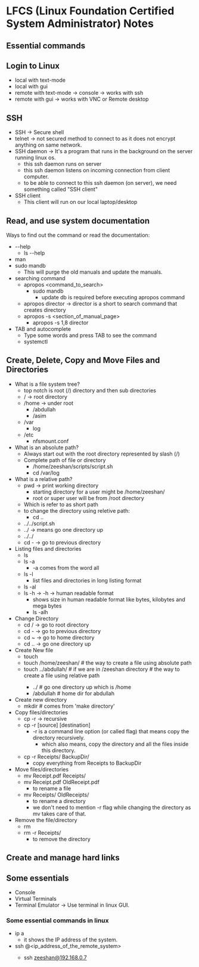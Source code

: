 # LFCS (Linux Foundation Certified System Administrator) Notes

## Essential commands

## Login to Linux

- local with text-mode
- local with gui
- remote with text-mode -> console -> works with ssh
- remote with gui -> works with VNC or Remote desktop

## SSH

- SSH -> Secure shell
- telnet -> not secured method to connect to as it does not encrypt anything on same network.
- SSH daemon -> It's a program that runs in the background on the server running linux os.
  - this ssh daemon runs on server
  - this ssh daemon listens on incoming connection from client computer.
  - to be able to connect to this ssh daemon (on server), we need something called "SSH client"
- SSH client
  - This client will run on our local laptop/desktop

## Read, and use system documentation

Ways to find out the command or read the documentation:

- --help
  - ls --help
- man
- sudo mandb
  - This will purge the old manuals and update the manuals.
- searching command
  - apropos <command_to_search>
    - sudo mandb
      - update db is required before executing apropos command
  - apropos director -> director is a short to search command that creates directory
  - apropos -s <section_of_manual_page> <command>
    - apropos -s 1,8 director
- TAB and autocomplete
  - Type some words and press TAB to see the command
  - systemctl

## Create, Delete, Copy and Move Files and Directories

- What is a file system tree?
  - top notch is root (/) directory and then sub directories
  - / -> root directory
  - /home -> under root
    - /abdullah
    - /asim
  - /var
    - log
  - /etc
    - nfsmount.conf
- What is an absolute path?
  - Always start out with the root directory represented by slash (/)
  - Complete path of file or directory
    - /home/zeeshan/scripts/script.sh
    - cd /var/log
- What is a relative path?
  - pwd -> print working directory
    - starting directory for a user might be /home/zeeshan/
    - root or super user will be from /root directory
  - Which is refer to as short path
  - to change the directory using reletive path:
    - cd ..
  - ../../script.sh
  - ../ -> means go one directory up
  - ../../<filename>
  - cd - -> go to previous directory
- Listing files and directories
  - ls
  - ls -a
    - -a comes from the word all
  - ls -l
    - list files and directories in long listing format
  - ls -al
  - ls -h -> -h -> human readable format
    - shows size in human readable format like bytes, kilobytes and mega bytes
    - ls -alh
- Change Directory
  - cd / -> go to root directory
  - cd - -> go to previous directory
  - cd ~ -> go to home directory
  - cd .. -> go one directory up
- Create New file
  - touch <filename>
  - touch /home/zeeshan/<filename> # the way to create a file using absolute path
  - touch ../abdullah/<filename> # if we are in /zeeshan directory # the way to create a file using relative path
    - ../ # go one directory up which is /home
    - /abdullah # home dir for abdullah
- Create new directory
  - mkdir # comes from 'make directory'
- Copy files/directories
  - cp -r -> recursive
  - cp -r [source] [destination]
    - -r is a command line option (or called flag) that means copy the directory recursively.
      - which also means, copy the directory and all the files inside this directory.
  - cp -r Receipts/ BackupDir/
    - copy everything from Receipts to BackupDir
- Move files/directories
  - mv Receipt.pdf Receipts/
  - mv Receipt.pdf OldReceipt.pdf
    - to rename a file
  - mv Receipts/ OldReceipts/
    - to rename a directory
    - we don't need to mention -r flag while changing the directory as mv takes care of that.
- Remove the file/directory
  - rm <fileName>
  - rm -r Receipts/
    - to remove the directory

## Create and manage hard links


## Some essentials

- Console
- Virtual Terminals
- Terminal Emulator -> Use terminal in linux GUI.

### Some essential commands in linux

- ip a
  - it shows the IP address of the system.
- ssh <username>@<ip_address_of_the_remote_system>
  - ssh zeeshan@192.168.0.7